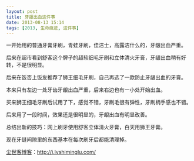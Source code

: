 ```yaml
---
layout: post
title: 牙龈出血这件事
date: 2013-08-13 15:14
tags: [2013, 生命痕迹, 这件事]
---
```

一开始用的普通牙膏牙刷，青蛙牙刷，佳洁士，高露洁什么的，牙龈出血严重。

后来在超市看到舒客这个牌子的超软细毛牙刷和立体清火牙膏，牙龈出血稍有好转，不是很明显。

后来在饭否上饭友推荐了狮王细毛牙刷，自己再选了一款防止牙龈出血的牙膏。

本来只有左边一处牙齿牙龈出血严重，后来右边也有一小处开始出血。

买来狮王细毛牙刷后试用了下，感觉不错，牙刷毛很有弹性，牙刷柄手感也不错。

后来用了一段时间，效果还是很明显的，牙龈出血有明显改善。

总结出新的技巧：网上刷牙使用舒客立体清火牙膏，白天用狮王牙膏。

现在牙缝间隙里的东西基本在每次刷牙后都能清理掉。

<a href="http://i.lvshiminglu.com/">尘世客博客</a>：<a href="http://i.lvshiminglu.com/">http://i.lvshiminglu.com/</a>

